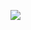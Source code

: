 <img src='https://biblioteca.ufpb.br/biblioteca/contents/noticias/biblioteca-em-manutencao-1/estamos-em-manutencao-copia.jpg/@@images/image.jpeg'> <img> 
